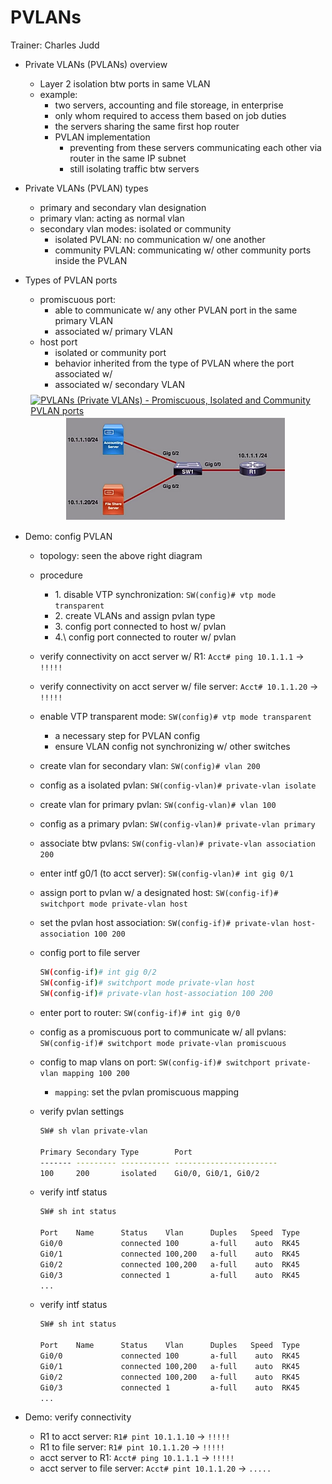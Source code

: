 # PVLANs

Trainer: Charles Judd


- Private VLANs (PVLANs) overview
  - Layer 2 isolation btw ports in same VLAN
  - example:
    - two servers, accounting and file storeage, in enterprise
    - only whom required to access them based on job duties
    - the servers sharing the same first hop router
    - PVLAN implementation
      - preventing from these servers communicating each other via router in the same IP subnet
      - still isolating traffic btw servers


- Private VLANs (PVLAN) types
  - primary and secondary vlan designation
  - primary vlan: acting as normal vlan
  - secondary vlan modes: isolated or community
    - isolated PVLAN: no communication w/ one another
    - community PVLAN: communicating w/ other community ports inside the PVLAN


- Types of PVLAN ports
  - promiscuous port:
    - able to communicate w/ any other PVLAN port in the same primary VLAN
    - associated w/ primary VLAN
  - host port
    - isolated or community port
    - behavior inherited from the type of PVLAN where the port associated w/
    - associated w/ secondary VLAN

  <div style="margin: 0.5em; display: flex; justify-content: center; align-items: center; flex-flow: row wrap;">
    <a href="https://www.omnisecu.com/ccna-security/how-to-configure-pvlans-private-vlans.php" ismap target="_blank">
      <img style="margin: 0.1em;" width=350
        src   = "https://www.omnisecu.com/images/ccna-security/private-vlans.jpg"
        alt   = "PVLANs (Private VLANs) - Promiscuous, Isolated and Community PVLAN ports"
        title = "PVLANs (Private VLANs) - Promiscuous, Isolated and Community PVLAN ports"
      >
    </a>
    <a href="url" ismap target="_blank">
      <img style="margin: 0.1em;" width=350
        src   = "img/12.15-pvlan.png"
        alt   = "Topology for PVLAN demo"
        title = "Topology for PVLAN demo"
      >
    </a>
  </div>


- Demo: config PVLAN
  - topology: seen the above right diagram
  - procedure
    - 1\. disable VTP synchronization: `SW(config)# vtp mode transparent`
    - 2\. create VLANs and assign pvlan type
    - 3\. config port connected to host w/ pvlan
    - 4.\ config port connected to router w/ pvlan
  - verify connectivity on acct server w/ R1: `Acct# ping 10.1.1.1` $\to$ `!!!!!`
  - verify connectivity on acct server w/ file server: `Acct# 10.1.1.20` $\to$ `!!!!!`
  - enable VTP transparent mode: `SW(config)# vtp mode transparent`
    - a necessary step for PVLAN config
    - ensure VLAN config not synchronizing w/ other switches
  - create vlan for secondary vlan: `SW(config)# vlan 200`
  - config as a isolated pvlan: `SW(config-vlan)# private-vlan isolate`
  - create vlan for primary pvlan: `SW(config-vlan)# vlan 100`
  - config as a primary pvlan: `SW(config-vlan)# private-vlan primary`
  - associate btw pvlans: `SW(config-vlan)# private-vlan association 200`
  - enter intf g0/1 (to acct server): `SW(config-vlan)# int gig 0/1`
  - assign port to pvlan w/ a designated host: `SW(config-if)# switchport mode private-vlan host`
  - set the pvlan host association: `SW(config-if)# private-vlan host-association 100 200`
  - config port to file server

    ```bash
    SW(config-if)# int gig 0/2
    SW(config-if)# switchport mode private-vlan host
    SW(config-if)# private-vlan host-association 100 200
    ```

  - enter port to router: `SW(config-if)# int gig 0/0`
  - config as a promiscuous port to communicate w/ all pvlans: `SW(config-if)# switchport mode private-vlan promiscuous`
  - config to map vlans on port: `SW(config-if)# switchport private-vlan mapping 100 200`
    - `mapping`: set the pvlan promiscuous mapping
  - verify pvlan settings

    ```bash
    SW# sh vlan private-vlan

    Primary Secondary Type        Port
    ------- --------- ----------- -----------------------
    100     200       isolated    Gi0/0, Gi0/1, Gi0/2
    ```

  - verify intf status

    ```bash
    SW# sh int status

    Port    Name      Status    Vlan      Duples   Speed  Type
    Gi0/0             connected 100       a-full    auto  RK45
    Gi0/1             connected 100,200   a-full    auto  RK45
    Gi0/2             connected 100,200   a-full    auto  RK45
    Gi0/3             connected 1         a-full    auto  RK45
    ...
    ```

  - verify intf status

    ```bash
    SW# sh int status

    Port    Name      Status    Vlan      Duples   Speed  Type
    Gi0/0             connected 100       a-full    auto  RK45
    Gi0/1             connected 100,200   a-full    auto  RK45
    Gi0/2             connected 100,200   a-full    auto  RK45
    Gi0/3             connected 1         a-full    auto  RK45
    ...
    ```

- Demo: verify connectivity
  - R1 to acct server: `R1# pint 10.1.1.10` $\to$ `!!!!!`
  - R1 to file server: `R1# pint 10.1.1.20` $\to$ `!!!!!`
  - acct server to R1: `Acct# ping 10.1.1.1` $\to$ `!!!!!`
  - acct server to file server: `Acct# pint 10.1.1.20`  $\to$ `.....`





